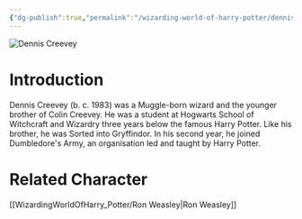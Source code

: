 ```yaml
---
{"dg-publish":true,"permalink":"/wizarding-world-of-harry-potter/dennis-creevey/","dgPassFrontmatter":true}
---
```


![Dennis Creevey](http://rxbg5ysja.bkt.gdipper.com/Dennis_Creevey.png)
# Introduction
Dennis Creevey (b. c. 1983) was a Muggle-born wizard and the younger brother of Colin Creevey. He was a student at Hogwarts School of Witchcraft and Wizardry three years below the famous Harry Potter. Like his brother, he was Sorted into Gryffindor. In his second year, he joined Dumbledore's Army, an organisation led and taught by Harry Potter.

# Related Character
[[WizardingWorldOfHarry_Potter/Ron Weasley\|Ron Weasley]]

